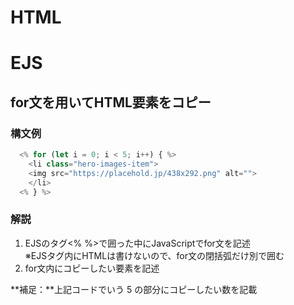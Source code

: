 # HTML


# EJS
## for文を用いてHTML要素をコピー
### 構文例
```javascript
  <% for (let i = 0; i < 5; i++) { %>  
    <li class="hero-images-item">
    <img src="https://placehold.jp/438x292.png" alt="">
    </li>    
  <% } %>
```

### 解説
1. EJSのタグ<% %>で囲った中にJavaScriptでfor文を記述<br>
※EJSタグ内にHTMLは書けないので、for文の閉括弧だけ別で囲む
2. for文内にコピーしたい要素を記述

**補足：**上記コードでいう 5 の部分にコピーしたい数を記載
